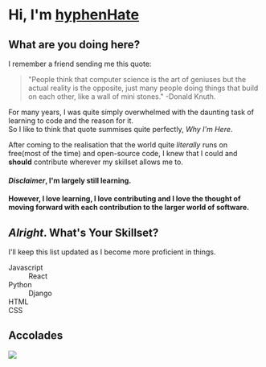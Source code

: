 <h1>Hi, I'm <a href="ihatetohyphenate@protonmail.com" title="Contact Me!">hyphenHate</a></h1>
<h2>What are you doing here?</h2>

I remember a friend sending me this quote:
>"People think that computer science is the art of geniuses but the actual reality is the opposite, just many people doing things that build on each other, like a wall of mini stones."
-Donald Knuth.

For many years, I was quite simply overwhelmed with the daunting task of learning to code and the reason for it.	
So I like to think that quote summises quite perfectly, _Why I'm Here_.	

After coming to the realisation that the world quite _literally_ runs on free(most of the time) and open-source code, I knew that I could and <b>should</b> contribute wherever my skillset allows me to. 
<h4><i>Disclaimer</i>, I'm largely still learning.</h4> 
<h4>However, I love learning, I love contributing and I love the thought of moving forward with each contribution to the larger world of software.</h4>

<h2><i>Alright</i>. What's Your Skillset? </h2>
I'll keep this list updated as I become more proficient in things.
<dl> 
	<dt>Javascript</dt>
	<dd>React</dd>
	<dt>Python</dt>
	<dd>Django<dd>
	<dt>HTML</dt>
	<dt>CSS</dt>
</dl>

<h2>Accolades</h2>
<img src="https://www.codewars.com/users/IHateToHyphenate/badges/large">
<dl>
    <dt></dt>
</dl>
